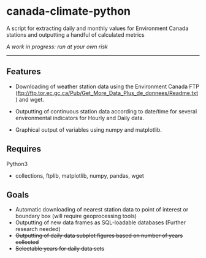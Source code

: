 # canada-climate-python

A script for extracting daily and monthly values for Environment Canada stations and outputting a handful of calculated metrics

_A work in progress: run at your own risk_ 

---
## Features

- Downloading of weather station data using the Environment Canada FTP (<ftp://ftp.tor.ec.gc.ca/Pub/Get_More_Data_Plus_de_donnees/Readme.txt>) and wget. 

- Outputting of continuous station data according to date/time for several environmental indicators for Hourly and Daily data.

- Graphical output of variables using numpy and matplotlib.

## Requires

Python3
- collections, ftplib, matplotlib, numpy, pandas, wget

## Goals

- Automatic downloading of nearest station data to point of interest or boundary box (will require geoprocessing tools)
- Outputting of new data frames as SQL-loadable databases (Further research needed)
- ~~Outputting of daily data subplot figures based on number of years collected~~
- ~~Selectable years for daily data sets~~

